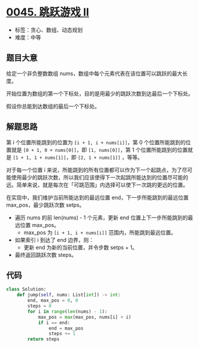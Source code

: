 # [0045. 跳跃游戏 II](https://leetcode.cn/problems/jump-game-ii/)

- 标签：贪心、数组、动态规划
- 难度：中等

## 题目大意

给定一个非负整数数组 nums，数组中每个元素代表在该位置可以跳跃的最大长度。

开始位置为数组的第一个下标处，目的是用最少的跳跃次数到达最后一个下标处。

假设你总能到达数组的最后一个下标处。

## 解题思路

第 i 个位置所能跳到的位置为  `[i + 1, i + nums[i]]`，第 0 个位置所能跳到的位置就是 `[0 + 1, 0 + nums[0]]`，即 `[1, nums[0]]`，第 1 个位置所能跳到的位置就是 `[1 + 1, 1 + nums[1]]`，即 `[2, 1 + nums[1]]` ，等等。

对于每一个位置 i 来说，所能跳到的所有位置都可以作为下一个起跳点，为了尽可能使用最少的跳跃次数，所以我们应该使得下一次起跳所能达到的位置尽可能的远。简单来说，就是每次在「可跳范围」内选择可以使下一次跳的更远的位置。

在实现中，我们维护当前所能达到的最远位置 end，下一步所能跳到的最远位置 max_pos，最少跳跃次数 setps。

- 遍历 nums 的前 len(nums) - 1 个元素，更新 end 位置上下一步所能跳到的最远位置 max_pos。
  -  max_pos 为 `[i + 1, i + nums[i]]` 范围内，所能跳到最远位置。
- 如果索引 i 到达了 end 边界，则：
  - 更新 end 为新的当前位置，并令步数 setps + 1。
- 最终返回跳跃次数 steps。

## 代码

```Python
class Solution:
    def jump(self, nums: List[int]) -> int:
        end, max_pos = 0, 0
        steps = 0
        for i in range(len(nums) - 1):
            max_pos = max(max_pos, nums[i] + i)
            if i == end:
                end = max_pos
                steps += 1
        return steps
```

